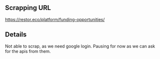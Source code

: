 ## Scrapping URL
https://restor.eco/platform/funding-opportunities/

## Details
Not able to scrap, as we need google login. Pausing for now as we can ask for the apis from them.